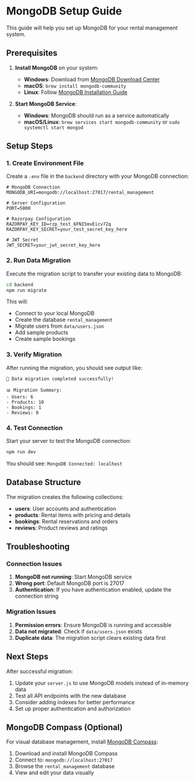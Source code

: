 # MongoDB Setup Guide

This guide will help you set up MongoDB for your rental management system.

## Prerequisites

1. **Install MongoDB** on your system:
   - **Windows**: Download from [MongoDB Download Center](https://www.mongodb.com/try/download/community)
   - **macOS**: `brew install mongodb-community`
   - **Linux**: Follow [MongoDB Installation Guide](https://docs.mongodb.com/manual/installation/)

2. **Start MongoDB Service**:
   - **Windows**: MongoDB should run as a service automatically
   - **macOS/Linux**: `brew services start mongodb-community` or `sudo systemctl start mongod`

## Setup Steps

### 1. Create Environment File

Create a `.env` file in the `backend` directory with your MongoDB connection:

```env
# MongoDB Connection
MONGODB_URI=mongodb://localhost:27017/rental_management

# Server Configuration
PORT=5000

# Razorpay Configuration
RAZORPAY_KEY_ID=rzp_test_6FNI5mvEicv72q
RAZORPAY_KEY_SECRET=your_test_secret_key_here

# JWT Secret
JWT_SECRET=your_jwt_secret_key_here
```

### 2. Run Data Migration

Execute the migration script to transfer your existing data to MongoDB:

```bash
cd backend
npm run migrate
```

This will:
- Connect to your local MongoDB
- Create the database `rental_management`
- Migrate users from `data/users.json`
- Add sample products
- Create sample bookings

### 3. Verify Migration

After running the migration, you should see output like:

```
🎉 Data migration completed successfully!

📊 Migration Summary:
- Users: 6
- Products: 10
- Bookings: 1
- Reviews: 0
```

### 4. Test Connection

Start your server to test the MongoDB connection:

```bash
npm run dev
```

You should see: `MongoDB Connected: localhost`

## Database Structure

The migration creates the following collections:

- **users**: User accounts and authentication
- **products**: Rental items with pricing and details
- **bookings**: Rental reservations and orders
- **reviews**: Product reviews and ratings

## Troubleshooting

### Connection Issues

1. **MongoDB not running**: Start MongoDB service
2. **Wrong port**: Default MongoDB port is 27017
3. **Authentication**: If you have authentication enabled, update the connection string

### Migration Issues

1. **Permission errors**: Ensure MongoDB is running and accessible
2. **Data not migrated**: Check if `data/users.json` exists
3. **Duplicate data**: The migration script clears existing data first

## Next Steps

After successful migration:

1. Update your `server.js` to use MongoDB models instead of in-memory data
2. Test all API endpoints with the new database
3. Consider adding indexes for better performance
4. Set up proper authentication and authorization

## MongoDB Compass (Optional)

For visual database management, install [MongoDB Compass](https://www.mongodb.com/products/compass):

1. Download and install MongoDB Compass
2. Connect to: `mongodb://localhost:27017`
3. Browse the `rental_management` database
4. View and edit your data visually
